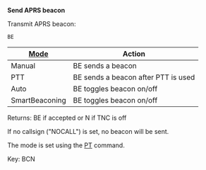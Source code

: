 __Send APRS beacon__

Transmit APRS beacon:

	BE

| [Mode](PT.md) | Action |
| --- | --- |
| Manual         | BE sends a beacon                   |
| PTT            | BE sends a beacon after PTT is used |
| Auto           | BE toggles beacon on/off            |
| SmartBeaconing | BE toggles beacon on/off            |

Returns: BE if accepted or N if TNC is off

If no callsign ("NOCALL") is set, no beacon will be sent.

The mode is set using the [PT](PT.md) command.

Key: BCN
